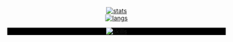 <div align="center">
    <a href="#js-contribution-activity"><img align="" src="https://github-readme-stats.vercel.app/api?username=1kkiRen&theme=radical&count_private=true&show_icons=true&hide_border=true&hide=prs,issues&include_all_commits,contribs=true&card_width=350&custom_title=GitHub%20Stats" alt="stats"></a>
  <br>
    <a href="#js-contribution-activity"><img align="" src="https://github-readme-stats.vercel.app/api/top-langs/?username=1kkiRen&title_color=81a1c1&show_icons=true&theme=radical&hide_border=true&langs_count=5&card_width=350&layout=compact" alt="langs"></a>
</div>

<p align="center" style="background-color: black">
    <a href="#"><img src="https://skillicons.dev/icons?i=python,cpp,c,java,solidity,php,html,css,ts,git,linux,bash" alt="skills"></a>
</p>
